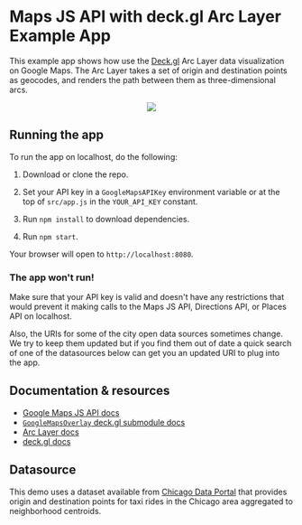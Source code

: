 # Maps JS API with deck.gl Arc Layer Example App

This example app shows how use the [Deck.gl](https://deck.gl) Arc Layer data visualization on Google Maps. The Arc Layer takes a set of origin and destination points as geocodes, and renders the path between them as three-dimensional arcs.

<p align="center"><img src="https://github.com/googlemaps/deck.gl-demos/raw/master/img/arc.png" /></p>

## Running the app

To run the app on localhost, do the following:

1. Download or clone the repo.

2. Set your API key in a `GoogleMapsAPIKey` environment variable or at the top of `src/app.js` in the `YOUR_API_KEY` constant.

3. Run `npm install` to download dependencies.

4. Run `npm start`.

Your browser will open to `http://localhost:8080`.

### The app won't run!

Make sure that your API key is valid and doesn't have any restrictions that would prevent it making calls to the Maps JS API, Directions API, or Places API on localhost.

Also, the URIs for some of the city open data sources sometimes change. We try to keep them updated but if you find them out of date a quick search of one of the datasources below can get you an updated URI to plug into the app.

## Documentation & resources

- [Google Maps JS API docs](https://developers.google.com/maps/documentation/javascript/)
- [`GoogleMapsOverlay` deck.gl submodule docs](https://deck.gl/#/documentation/submodule-api-reference/deckgl-google-maps/overview)
- [Arc Layer docs](https://github.com/uber/deck.gl/blob/master/docs/layers/arc-layer.md)
- [deck.gl docs](https://deck.gl/#/documentation/overview/introduction)

## Datasource

This demo uses a dataset available from [Chicago Data Portal](https://data.cityofchicago.org/) that provides origin and destination points for taxi rides in the Chicago area aggregated to neighborhood centroids.